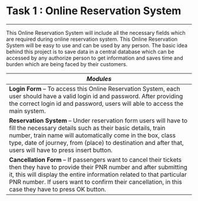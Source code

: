 # Task 1 : Online Reservation System

---

This Online Reservation System will include all the necessary fields which are required during
online reservation system. This Online Reservation System will be easy to use and can be used by
any person. The basic idea behind this project is to save data in a central database which can be
accessed by any authorize person to get information and saves time and burden which are being
faced by their customers.

|         *Modules*  |
|------------------|
| **Login Form** – To access this Online Reservation System, each user should have a valid login id and password. After providing the correct login id and password, users will able to access the main system. |
| **Reservation System** – Under reservation form users will have to fill the necessary details such as their basic details, train number, train name will automatically come in the box, class type, date of journey, from (place) to destination and after that, users will have to press insert button. |
| **Cancellation Form** – If passengers want to cancel their tickets then they have to provide their PNR number and after submitting it, this will display the entire information related to that particular PNR number. If users want to confirm their cancellation, in this case they have to press OK button. |
